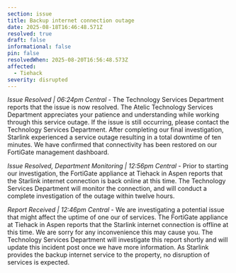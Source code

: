 ```yaml
---
section: issue
title: Backup internet connection outage
date: 2025-08-18T16:46:48.571Z
resolved: true
draft: false
informational: false
pin: false
resolvedWhen: 2025-08-20T16:56:48.573Z
affected:
  - Tiehack
severity: disrupted
---
```

*Issue Resolved | 06:24pm Central* - The Technology Services Department reports that the issue is now resolved. The Atelic Technology Services Department appreciates your patience and understanding while working through this service outage. If the issue is still occurring, please contact the Technology Services Department. After completing our final investigation, Starlink experienced a service outage resulting in a total downtime of ten minutes. We have confirmed that connectivity has been restored on our FortiGate management dashboard.

*Issue Resolved, Department Monitoring | 12:56pm Central* - Prior to starting our investigation, the FortiGate appliance at Tiehack in Aspen reports that the Starlink internet connection is back online at this time. The Technology Services Department will monitor the connection, and will conduct a complete investigation of the outage within twelve hours.

*Report Received | 12:46pm Central* - We are investigating a potential issue that might affect the uptime of one our of services. The FortiGate appliance at Tiehack in Aspen reports that the Starlink internet connection is offline at this time. We are sorry for any inconvenience this may cause you. The Technology Services Department will investigate this report shortly and will update this incident post once we have more information. As Starlink provides the backup internet service to the property, no disruption of services is expected.
